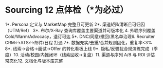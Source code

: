 # Sourcing 12 点体检（\*为必过）

1*. Persona 定义与 MarketMap 完整且可更新
2*. 渠道矩阵清晰且可归因（UTM/Ref）
3*. 布尔/X-Ray 查询库覆盖主要渠道并可版本化 4. 外联序列覆盖 Cold/Warm/Advocacy，退订可达
5*. DNC/同意/撤回/黑名单治理6. Recruiter CRM↔ATS↔邮件/日程 打通
7*. 数据充实/去重/合并规则固化，重复率<3%
8*. 线索→合格→面试→Offer 的转化看板上线
9\*. 隐私/反骚扰合规演练完成（季度）10. 活动/校园/内推闭环（线索回收→复盘）11. 渠道与序列 A/B 与 ROI 评估常态化12. 文档化与版本库完整
